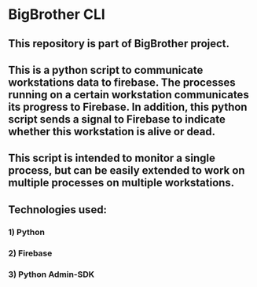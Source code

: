 # BigBrother CLI
## This repository is part of BigBrother project.
## This is a python script to communicate workstations data to firebase. The processes running on a certain workstation communicates its progress to Firebase. In addition, this python script sends a signal to Firebase to indicate whether this workstation is alive or dead.
## This script is intended to monitor a single process, but can be easily extended to work on multiple processes on multiple workstations.
## Technologies used:
### 1) Python
### 2) Firebase
### 3) Python Admin-SDK